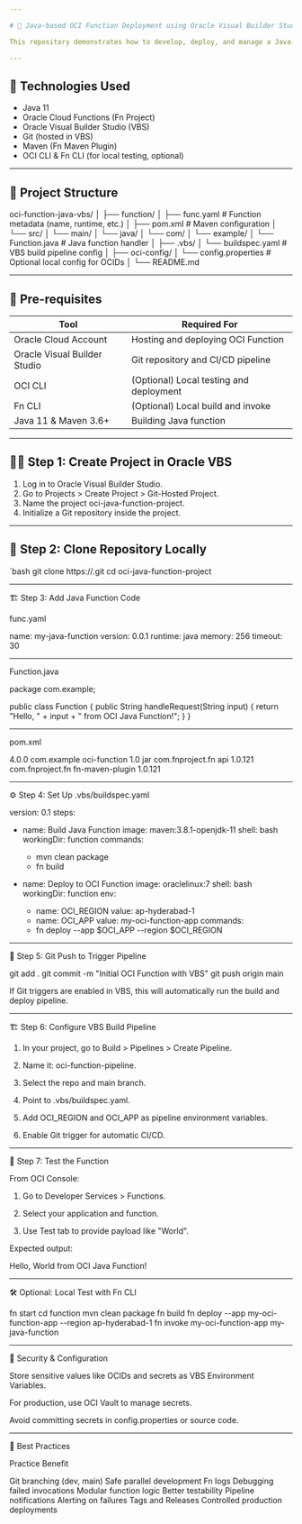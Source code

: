 ```yaml
---

# 🚀 Java-based OCI Function Deployment using Oracle Visual Builder Studio (VBS)

This repository demonstrates how to develop, deploy, and manage a Java-based Oracle Cloud Infrastructure (OCI) Function using Oracle Visual Builder Studio (VBS) and Git. It includes the complete directory structure, build and deploy automation via CI/CD pipelines, and OCI best practices.

---
```


## 🧰 Technologies Used

- Java 11
- Oracle Cloud Functions (Fn Project)
- Oracle Visual Builder Studio (VBS)
- Git (hosted in VBS)
- Maven (Fn Maven Plugin)
- OCI CLI & Fn CLI (for local testing, optional)

---

## 📁 Project Structure

oci-function-java-vbs/ │ ├── function/ │   ├── func.yaml                  # Function metadata (name, runtime, etc.) │   ├── pom.xml                    # Maven configuration │   └── src/ │       └── main/ │           └── java/ │               └── com/ │                   └── example/ │                       └── Function.java    # Java function handler │ ├── .vbs/ │   └── buildspec.yaml             # VBS build pipeline config │ ├── oci-config/ │   └── config.properties          # Optional local config for OCIDs │ └── README.md

---

## 🚦 Pre-requisites

| Tool | Required For |
|------|--------------|
| Oracle Cloud Account | Hosting and deploying OCI Function |
| Oracle Visual Builder Studio | Git repository and CI/CD pipeline |
| OCI CLI | (Optional) Local testing and deployment |
| Fn CLI | (Optional) Local build and invoke |
| Java 11 & Maven 3.6+ | Building Java function |

---

## 🧑‍💻 Step 1: Create Project in Oracle VBS

1. Log in to Oracle Visual Builder Studio.
2. Go to Projects > Create Project > Git-Hosted Project.
3. Name the project oci-java-function-project.
4. Initialize a Git repository inside the project.

---

## 🔄 Step 2: Clone Repository Locally

`bash
git clone https://<your-vbs-project-url>.git
cd oci-java-function-project


---

🏗️ Step 3: Add Java Function Code

func.yaml

name: my-java-function
version: 0.0.1
runtime: java
memory: 256
timeout: 30


---

Function.java

package com.example;

public class Function {
    public String handleRequest(String input) {
        return "Hello, " + input + " from OCI Java Function!";
    }
}


---

pom.xml

<project>
  <modelVersion>4.0.0</modelVersion>
  <groupId>com.example</groupId>
  <artifactId>oci-function</artifactId>
  <version>1.0</version>
  <packaging>jar</packaging>

  <dependencies>
    <dependency>
      <groupId>com.fnproject.fn</groupId>
      <artifactId>api</artifactId>
      <version>1.0.121</version>
    </dependency>
  </dependencies>

  <build>
    <plugins>
      <plugin>
        <groupId>com.fnproject.fn</groupId>
        <artifactId>fn-maven-plugin</artifactId>
        <version>1.0.121</version>
      </plugin>
    </plugins>
  </build>
</project>


---

⚙️ Step 4: Set Up .vbs/buildspec.yaml

version: 0.1
steps:
  - name: Build Java Function
    image: maven:3.8.1-openjdk-11
    shell: bash
    workingDir: function
    commands:
      - mvn clean package
      - fn build

  - name: Deploy to OCI Function
    image: oraclelinux:7
    shell: bash
    workingDir: function
    env:
      - name: OCI_REGION
        value: ap-hyderabad-1
      - name: OCI_APP
        value: my-oci-function-app
    commands:
      - fn deploy --app $OCI_APP --region $OCI_REGION


---

🔁 Step 5: Git Push to Trigger Pipeline

git add .
git commit -m "Initial OCI Function with VBS"
git push origin main

If Git triggers are enabled in VBS, this will automatically run the build and deploy pipeline.


---

🏗️ Step 6: Configure VBS Build Pipeline

1. In your project, go to Build > Pipelines > Create Pipeline.

2. Name it: oci-function-pipeline.

3. Select the repo and main branch.

4. Point to .vbs/buildspec.yaml.

5. Add OCI_REGION and OCI_APP as pipeline environment variables.

6. Enable Git trigger for automatic CI/CD.




---

🧪 Step 7: Test the Function

From OCI Console:

1. Go to Developer Services > Functions.


2. Select your application and function.


3. Use Test tab to provide payload like "World".



Expected output:

Hello, World from OCI Java Function!


---

🛠 Optional: Local Test with Fn CLI

fn start
cd function
mvn clean package
fn build
fn deploy --app my-oci-function-app --region ap-hyderabad-1
fn invoke my-oci-function-app my-java-function


---

🔐 Security & Configuration

Store sensitive values like OCIDs and secrets as VBS Environment Variables.

For production, use OCI Vault to manage secrets.

Avoid committing secrets in config.properties or source code.



---

📌 Best Practices

Practice Benefit

Git branching (dev, main) Safe parallel development
Fn logs Debugging failed invocations
Modular function logic Better testability
Pipeline notifications Alerting on failures
Tags and Releases Controlled production deployments



